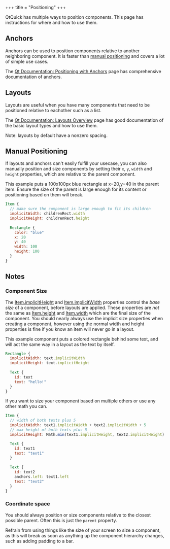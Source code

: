 +++
title = "Positioning"
+++

QtQuick has multiple ways to position components. This page has instructions for where and how
to use them.

## Anchors
Anchors can be used to position components relative to another neighboring component.
It is faster than [manual positioning](#manual-positioning) and covers a lot of simple
use cases.

The [Qt Documentation: Positioning with Anchors](https://doc.qt.io/qt-6/qtquick-positioning-anchors.html)
page has comprehensive documentation of anchors.

## Layouts
Layouts are useful when you have many components that need to be positioned relative to
eachother such as a list.

The [Qt Documentation: Layouts Overview](https://doc.qt.io/qt-6/qtquicklayouts-overview.html)
page has good documentation of the basic layout types and how to use them.

Note: layouts by default have a nonzero spacing.

## Manual Positioning
If layouts and anchors can't easily fulfill your usecase, you can also manually position and size
components by setting their `x`, `y`, `width` and `height` properties, which are relative to
the parent component.

This example puts a 100x100px blue rectangle at x=20,y=40 in the parent item. Ensure the size
of the parent is large enough for its content or positioning based on them will break.
```qml
Item {
  // make sure the component is large enough to fit its children
  implicitWidth: childrenRect.width
  implicitHeight: childrenRect.height
  
  Rectangle {
    color: "blue"
    x: 20
    y: 40
    width: 100
    height: 100
  }
}
```

## Notes
### Component Size
The [Item.implicitHeight] and [Item.implicitWidth] properties control the *base size* of a
component, before layouts are applied. These properties are *not* the same as
[Item.height] and [Item.width] which are the final size of the component.
You should nearly always use the implicit size properties when creating a component,
however using the normal width and height properties is fine if you know an
item will never go in a layout.

[Item.height]: https://doc.qt.io/qt-6/qml-qtquick-item.html#height-prop
[Item.width]: https://doc.qt.io/qt-6/qml-qtquick-item.html#width-prop
[Item.implicitHeight]: https://doc.qt.io/qt-6/qml-qtquick-item.html#implicitHeight-prop
[Item.implicitWidth]: https://doc.qt.io/qt-6/qml-qtquick-item.html#implicitWidth-prop

This example component puts a colored rectangle behind some text, and will act the same
way in a layout as the text by itself.
```qml {filename="TextWithBkgColor.qml"}
Rectangle {
  implicitWidth: text.implicitWidth
  implicitHeight: text.implicitHeight
  
  Text {
    id: text
    text: "hello!"
  }
}
```

If you want to size your component based on multiple others or use any other math you can.
```qml {filename="PaddedTexts.qml"}
Item {
  // width of both texts plus 5
  implicitWidth: text1.implicitWidth + text2.implicitWidth + 5
  // max height of both texts plus 5
  implicitHeight: Math.min(text1.implicitHeight, text2.implicitHeight) + 5

  Text {
    id: text1
    text: "text1"
  }
  
  Text {
    id: text2
    anchors.left: text1.left
    text: "text2"
  }
}
```

### Coordinate space
You should always position or size components relative to the closest possible
parent. Often this is just the `parent` property.

Refrain from using things like the size of your screen to size a component,
as this will break as soon as anything up the component hierarchy changes, such
as adding padding to a bar.

